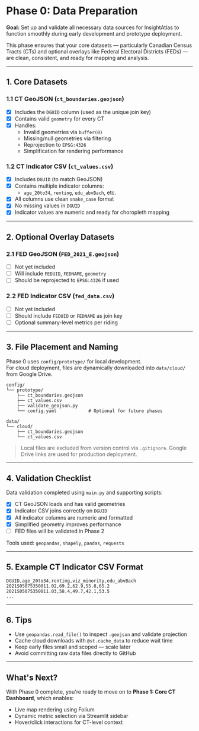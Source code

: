 # Phase 0: Data Preparation

**Goal:** Set up and validate all necessary data sources for InsightAtlas to function smoothly during early development and prototype deployment.

This phase ensures that your core datasets — particularly Canadian Census Tracts (CTs) and optional overlays like Federal Electoral Districts (FEDs) — are clean, consistent, and ready for mapping and analysis.

---

## 1. Core Datasets

### 1.1 CT GeoJSON (`ct_boundaries.geojson`)

- [x] Includes the `DGUID` column (used as the unique join key)
- [x] Contains valid `geometry` for every CT
- [x] Handles:
  - Invalid geometries via `buffer(0)`
  - Missing/null geometries via filtering
  - Reprojection to `EPSG:4326`
  - Simplification for rendering performance

### 1.2 CT Indicator CSV (`ct_values.csv`)

- [x] Includes `DGUID` (to match GeoJSON)
- [x] Contains multiple indicator columns:
  - `age_20to34`, `renting`, `edu_abvBach`, etc.
- [x] All columns use clean `snake_case` format
- [x] No missing values in `DGUID`
- [x] Indicator values are numeric and ready for choropleth mapping

---

## 2. Optional Overlay Datasets

### 2.1 FED GeoJSON (`FED_2021_E.geojson`)

- [ ] Not yet included
- [ ] Will include `FEDUID`, `FEDNAME`, `geometry`
- [ ] Should be reprojected to `EPSG:4326` if used

### 2.2 FED Indicator CSV (`fed_data.csv`)

- [ ] Not yet included
- [ ] Should include `FEDUID` or `FEDNAME` as join key
- [ ] Optional summary-level metrics per riding

---

## 3. File Placement and Naming

Phase 0 uses `config/prototype/` for local development.  
For cloud deployment, files are dynamically downloaded into `data/cloud/` from Google Drive.

```
config/
└── prototype/
    ├── ct_boundaries.geojson
    ├── ct_values.csv
    ├── validate_geojson.py
    └── config.yaml            # Optional for future phases

data/
└── cloud/
    ├── ct_boundaries.geojson
    └── ct_values.csv
```

> Local files are excluded from version control via `.gitignore`. Google Drive links are used for production deployment.

---

## 4. Validation Checklist

Data validation completed using `main.py` and supporting scripts:

- [x] CT GeoJSON loads and has valid geometries
- [x] Indicator CSV joins correctly on `DGUID`
- [x] All indicator columns are numeric and formatted
- [x] Simplified geometry improves performance
- [ ] FED files will be validated in Phase 2

Tools used: `geopandas`, `shapely`, `pandas`, `requests`

---

## 5. Example CT Indicator CSV Format

```csv
DGUID,age_20to34,renting,viz_minority,edu_abvBach
2021S05075350011.02,69.2,62.9,55.8,65.2
2021S05075350011.03,58.4,49.7,42.1,53.5
...
```

---

## 6. Tips

- Use `geopandas.read_file()` to inspect `.geojson` and validate projection
- Cache cloud downloads with `@st.cache_data` to reduce wait time
- Keep early files small and scoped — scale later
- Avoid committing raw data files directly to GitHub

---

## What's Next?

With Phase 0 complete, you're ready to move on to **Phase 1: Core CT Dashboard**, which enables:
- Live map rendering using Folium
- Dynamic metric selection via Streamlit sidebar
- Hover/click interactions for CT-level context